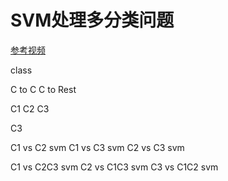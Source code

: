 # SVM处理多分类问题

[参考视频](https://b23.tv/H3XHhCQ)

class

C to C
C to Rest


C1 C2 C3


C3

C1 vs C2  svm
C1 vs C3  svm
C2 vs C3  svm

C1 vs C2C3  svm
C2 vs C1C3  svm
C3 vs C1C2  svm
